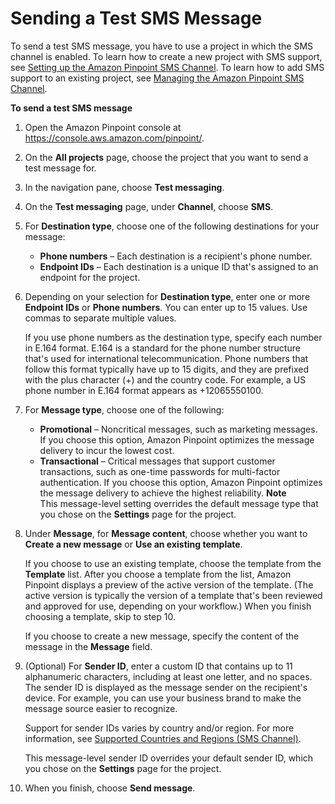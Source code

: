 # Sending a Test SMS Message<a name="messages-sms"></a>

To send a test SMS message, you have to use a project in which the SMS channel is enabled\. To learn how to create a new project with SMS support, see [Setting up the Amazon Pinpoint SMS Channel](channels-sms-setup.md)\. To learn how to add SMS support to an existing project, see [Managing the Amazon Pinpoint SMS Channel](channels-sms-manage.md)\.

**To send a test SMS message**

1. Open the Amazon Pinpoint console at [https://console\.aws\.amazon\.com/pinpoint/](https://console.aws.amazon.com/pinpoint/)\.

1. On the **All projects** page, choose the project that you want to send a test message for\.

1. In the navigation pane, choose **Test messaging**\.

1. On the **Test messaging** page, under **Channel**, choose **SMS**\.

1. For **Destination type**, choose one of the following destinations for your message:
   + **Phone numbers** – Each destination is a recipient's phone number\.
   + **Endpoint IDs** – Each destination is a unique ID that's assigned to an endpoint for the project\.

1. Depending on your selection for **Destination type**, enter one or more **Endpoint IDs** or **Phone numbers**\. You can enter up to 15 values\. Use commas to separate multiple values\.

   If you use phone numbers as the destination type, specify each number in E\.164 format\. E\.164 is a standard for the phone number structure that's used for international telecommunication\. Phone numbers that follow this format typically have up to 15 digits, and they are prefixed with the plus character \(\+\) and the country code\. For example, a US phone number in E\.164 format appears as \+12065550100\.

1. For **Message type**, choose one of the following:
   + **Promotional** – Noncritical messages, such as marketing messages\. If you choose this option, Amazon Pinpoint optimizes the message delivery to incur the lowest cost\.
   + **Transactional** – Critical messages that support customer transactions, such as one\-time passwords for multi\-factor authentication\. If you choose this option, Amazon Pinpoint optimizes the message delivery to achieve the highest reliability\.
**Note**  
This message\-level setting overrides the default message type that you chose on the **Settings** page for the project\.

1. Under **Message**, for **Message content**, choose whether you want to **Create a new message** or **Use an existing template**\. 

   If you choose to use an existing template, choose the template from the **Template** list\. After you choose a template from the list, Amazon Pinpoint displays a preview of the active version of the template\. \(The active version is typically the version of a template that's been reviewed and approved for use, depending on your workflow\.\) When you finish choosing a template, skip to step 10\.

   If you choose to create a new message, specify the content of the message in the **Message** field\.

1. \(Optional\) For **Sender ID**, enter a custom ID that contains up to 11 alphanumeric characters, including at least one letter, and no spaces\. The sender ID is displayed as the message sender on the recipient's device\. For example, you can use your business brand to make the message source easier to recognize\.

   Support for sender IDs varies by country and/or region\. For more information, see [Supported Countries and Regions \(SMS Channel\)](channels-sms-countries.md)\.

   This message\-level sender ID overrides your default sender ID, which you chose on the **Settings** page for the project\.

1. When you finish, choose **Send message**\.